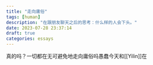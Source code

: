 ```yaml
---
title: "走向庸俗"
tags: [human]
description: "在跟朋友聊天之后的思考：什么样的人会下头。"
date: 2023-07-28 23:37:14
draft: true
categories: essays 
---
```


真的吗？一切都在无可避免地走向庸俗吗愚蠢今天和[[Yilin]]在